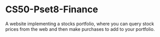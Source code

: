 # CS50-Pset8-Finance
A website implementing a stocks portfolio, where you can query stock prices from the web and then make purchases to add to your portfolio.
